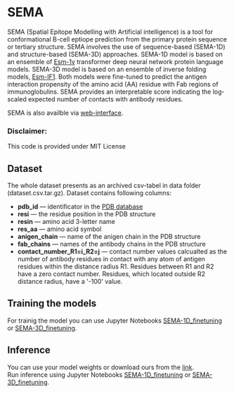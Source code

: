 # SEMA
SEMA (Spatial Epitope Modelling with Artificial intelligence) is a tool for conformational B-cell eptiope prediction from the primary protein sequence or tertiary structure. SEMA involves the use of sequence-based (SEMA-1D) and structure-based (SEMA-3D) approaches. SEMA-1D model is based on an ensemble of [Esm-1v](https://github.com/facebookresearch/esm) transformer deep neural network protein language models. SEMA-3D model is based on an ensemble of inverse folding models, [Esm-IF1](https://github.com/facebookresearch/esm). Both models were fine-tuned to predict the antigen interaction propensity of the amino acid (AA) residue with Fab regions of immunoglobulins. SEMA provides an interpretable score indicating the log-scaled expected number of contacts with antibody residues. 

SEMA is also availble via [web-interface](http://sema.airi.net/).


### Disclaimer:
This code is provided under MIT License

## Dataset
The whole dataset presents as an archived csv-tabel in data folder (dataset.csv.tar.gz). Dataset contains following columns:

* **pdb_id** &#8212; identificator in the [PDB database](https://www.rcsb.org)
* **resi** &#8212; the residue position in the PDB structure
* **resin** &#8212; amino acid 3-letter name
* **res_aa** &#8212; amino acid symbol
* **anigen_chain** &#8212; name of the anigen chain in the PDB structure
* **fab_chains** &#8212; names of the antibody chains in the PDB structure
* **contact_number_R1=i_R2=j** &#8212; contact number values calcualted as the number of antibody residues in contact with any atom of antigen residues within the distance radius R1. Residues between R1 and R2 have a zero contact number. Residues, which located outside R2  distance radius, have a '-100' value. 


## Training the models
For trainig the model you can use Jupyter Notebooks [SEMA-1D_finetuning](https://github.com/AIRI-Institute/SEMAi/blob/main/SEMA_1D/SEMA-1D_finetuning.ipynb) or [SEMA-3D_finetuning](https://github.com/AIRI-Institute/SEMAi/blob/main/SEMA_3D/SEMA-3D_finetuning.ipynb).

## Inference
You can use your model weights or download ours from the [link](). <br />
Run inference using Jupyter Notebooks [SEMA-1D_finetuning](https://github.com/AIRI-Institute/SEMAi/blob/main/SEMA_1D/SEMA-1D_inference.ipynb) or [SEMA-3D_finetuning](https://github.com/AIRI-Institute/SEMAi/blob/main/SEMA_3D/SEMA-3D_inference.ipynb).



